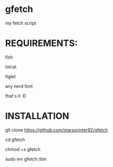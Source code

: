 # gfetch

my fetch script

# REQUIREMENTS:
 
 fish
 
 lolcat
 
 figlet

any nerd font
 
 that's it :D

# INSTALLATION 

git clone https://github.com/starsprinter92/gfetch

cd gfetch

chmod +x gfetch

sudo mv gfetch /bin
